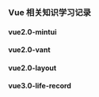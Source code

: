 ### Vue 相关知识学习记录

#### vue2.0-mintui


#### vue2.0-vant



#### vue2.0-layout


#### vue3.0-life-record